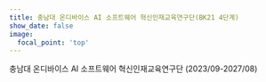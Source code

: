 ```yaml
---
title: 충남대 온디바이스 AI 소프트웨어 혁신인재교육연구단(BK21 4단계)
show_date: false
image:
  focal_point: 'top'
---
```


충남대 온디바이스 AI 소프트웨어 혁신인재교육연구단 (2023/09-2027/08)
